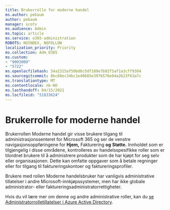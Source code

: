 ```yaml
---
title: Brukerrolle for moderne handel
ms.author: pebaum
author: pebaum
manager: scotv
ms.audience: Admin
ms.topic: article
ms.service: o365-administration
ROBOTS: NOINDEX, NOFOLLOW
localization_priority: Priority
ms.collection: Adm_O365
ms.custom:
- "9003009"
- "5722"
ms.openlocfilehash: 54a2315af50bd6c5df189e7b92f5af1a3cff9304
ms.sourcegitcommit: 8bc60ec34bc1e40685e3976576e04a2623f63a7c
ms.translationtype: MT
ms.contentlocale: nb-NO
ms.lasthandoff: 04/15/2021
ms.locfileid: "51833624"
---
```

# <a name="modern-commerce-user-role"></a>Brukerrolle for moderne handel

Brukerrollen Moderne handel gir visse brukere tilgang til administrasjonssenteret for Microsoft 365 og ser de venstre navigasjonsoppføringene for **Hjem,** Fakturering **og** **Støtte.** Innholdet som er tilgjengelig i disse områdene, kontrolleres av handelsspesifikke roller som er tilordnet brukere til å administrere produkter som de har kjøpt for seg selv eller organisasjonen. Dette kan omfatte oppgaver som å betale regninger eller for tilgang til faktureringskontoer og faktureringsprofiler.

Brukere med rollen Moderne handelsbruker har vanligvis administrative tillatelser i andre Microsoft-innkjøpssystemer, men har ikke globale administrator- eller faktureringsadministratorrettigheter.

Hvis du vil lære mer om denne og andre administrative roller, kan du [se Administratorrolletillatelser i Azure Active Directory](https://docs.microsoft.com/azure/active-directory/users-groups-roles/directory-assign-admin-roles#modern-commerce-administrator).